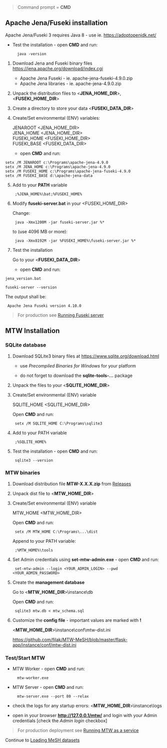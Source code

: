 > Command prompt = **CMD**

## Apache Jena/Fuseki installation

Apache Jena/Fuseki 3 requires Java 8 - use ie. https://adoptopenjdk.net/

* Test the installation - open **CMD** and run:

        java -version

1. Download Jena and Fuseki binary files https://jena.apache.org/download/index.cgi

    - Apache Jena Fuseki - ie. apache-jena-fuseki-4.9.0.zip
    - Apache Jena libraries - ie. apache-jena-4.9.0.zip

2. Unpack the distribution files to <**JENA_HOME_DIR**>, <**FUSEKI_HOME_DIR**>

3. Create a directory to store your data <**FUSEKI_DATA_DIR**>

4. Create/Set environmental (ENV) variables:

    JENAROOT     <JENA_HOME_DIR>    
    JENA_HOME    <JENA_HOME_DIR>    
    FUSEKI_HOME  <FUSEKI_HOME_DIR>    
    FUSEKI_BASE  <FUSEKI_DATA_DIR>
   
    - open **CMD** and run:
 
```
setx /M JENAROOT c:\Programs\apache-jena-4.9.0
setx /M JENA_HOME c:\Programs\apache-jena-4.9.0
setx /M FUSEKI_HOME c:\Programs\apache-jena-fuseki-4.9.0
setx /M FUSEKI_BASE d:\apache-jena-data
 ```

5. Add to your **PATH** variable

        ;%JENA_HOME%\bat;%FUSEKI_HOME%

6. Modify **fuseki-server.bat** in your <FUSEKI_HOME_DIR>

    Change:
      
        java -Xmx1200M -jar fuseki-server.jar %*
        
    to (use 4096 MB or more):
        
        java -Xmx8192M -jar %FUSEKI_HOME%\fuseki-server.jar %*

7. Test the installation

    Go to your <**FUSEKI_DATA_DIR**>

    - open **CMD** and run:
 
```
jena_version.bat

fuseki-server --version
```

The output shall be:

     Apache Jena Fuseki version 4.10.0

> For production see [Running Fuseki server](https://github.com/filak/MTW-MeSH/wiki/Running-Fuseki-server)


## MTW Installation

### SQLite database

1. Download SQLite3 binary files at https://www.sqlite.org/download.html

    - use _Precompiled Binaries for Windows_ for your platform
   
    - do not forget to download the **sqlite-tools-...** package

2. Unpack the files to your <**SQLITE_HOME_DIR**>

3. Create/Set environmental (ENV) variable

    SQLITE_HOME  <SQLITE_HOME_DIR>

    Open **CMD** and run:

        setx /M SQLITE_HOME C:\Programs\sqlite3      

4. Add to your PATH variable

        ;%SQLITE_HOME%

5. Test the installation - open **CMD** and run:

        sqlite3 --version

### MTW binaries

1. Download distribution file **MTW-X.X.X.zip** from [Releases](https://github.com/filak/MTW-MeSH/releases/latest)

2. Unpack dist file to <**MTW_HOME_DIR**>

3. Create/Set environmental (ENV) variable

    MTW_HOME  <MTW_HOME_DIR>

    Open **CMD** and run:

        setx /M MTW_HOME C:\Programs\...\dist  

    Append to your PATH variable:

        ;%MTW_HOME%\tools

4. Set Admin credentials using **set-mtw-admin.exe** - open **CMD** and run:

        set-mtw-admin --login <YOUR_ADMIN_LOGIN> --pwd <YOUR_ADMIN_PASSWORD>

5. Create the **management database**
    
    Go to  <**MTW_HOME_DIR**>\instance\db
    
    Open **CMD** and run:

        sqlite3 mtw.db < mtw_schema.sql

6. Customize the **config file** - important values are marked with **!**
     
    <**MTW_HOME_DIR**>\instance\conf\mtw-dist.ini

    https://github.com/filak/MTW-MeSH/blob/master/flask-app/instance/conf/mtw-dist.ini

### Test/Start MTW

- MTW Worker - open **CMD** and run: 

        mtw-worker.exe

- MTW Server - open **CMD** and run:

        mtw-server.exe --port 80 --relax

- check the logs for any startup errors: <**MTW_HOME_DIR**>\instance\logs

- open in your browser **http://127.0.0.1/mtw/** and login with your Admin credentials [check the *Admin login* checkbox]

> For production deployment see [Running MTW as a service](https://github.com/filak/MTW-MeSH/wiki/Running-MTW-as-a-service)


Continue to [Loading MeSH datasets](https://github.com/filak/MTW-MeSH/wiki/Loading-MeSH-datasets)